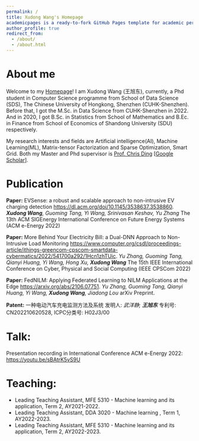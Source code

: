 ```yaml
---
permalink: /
title: Xudong Wang's Homepage
academicpages is a ready-to-fork GitHub Pages template for academic personal websitesexcerpt: "About me"
author_profile: true
redirect_from: 
  - /about/
  - /about.html
---
```


About me
======  
Welcome to my [Homepage](https://xd-w.github.io)! I am Xudong Wang (王旭东), currently, a Phd student in Computer Science programme from School of Data Science (SDS), The Chinese University of Hongkong, Shenzhen (CUHK-Shenzhen). Before that, I got the M.Sc. in Data Science from CUHK-Shenzhen in 2022. And in 2020, I got B.Sc. in Statistics from School of Mathematics and B.Ec. in Finance from School of Economics of Shandong University (SDU) respectively.

My research interests and fields are Artificial intelligence(AI), Machine Learning(ML), Matrix-tensor Factorization and Sparse Optimization, Smart Grid. Both my Master and Phd supervisor is [Prof. Chris Ding](https://sds.cuhk.edu.cn/en/teacher/197) [[Google Scholar](https://scholar.google.com/citations?user=q7FfnjgAAAAJ&hl=zh-CN&oi=ao)]. 

Publication
=====
**Paper:** EVSense: a robust and scalable approach to non-intrusive EV charging detection 
https://dl.acm.org/doi/10.1145/3538637.3538860. 
***Xudong Wang**, Guoming Tang, Yi Wang, Srinivasan Keshav, Yu Zhang*
The 13th ACM SIGEnergy International Conference on Future Energy Systems (ACM e-Energy 2022)

**Paper:** More Behind Your Electricity Bill: a Dual-DNN Approach to Non-Intrusive Load Monitoring
https://www.computer.org/csdl/proceedings-article/ithings-greencom-cpscom-smartdata-cybermatics/2022/541700a292/1Hcn1zhTUic.
*Yu Zhang, Guoming Tang, Qianyi Huang, Yi Wang, Hong Xu, **Xudong Wang*** 
The 15th IEEE International Conference on Cyber, Physical and Social Computing (IEEE CPSCom 2022)

**Paper:** FedNILM: Applying Federated Learning to NILM Applications at the Edge
https://arxiv.org/abs/2106.07751.
*Yu Zhang, Guoming Tang, Qianyi Huang, Yi Wang, **Xudong Wang**, Jiadong Lou*
arXiv Preprint.

**Patent:** 一种电动汽车充电监测方法及系统 
发明人: *武洋静; **王旭东***
专利号: CN202210620528, ICPC分类号: H02J3/00

Talk:
=====
Presentation recording in International Conference ACM e-Energy 2022: https://youtu.be/sBAtrK5vS9U


Teaching:
=====

 - Leading Teaching Assistant, MFE 5310 - Machine learning and its application, Term 2, AY2021-2022.
 - Leading Teaching Assistant, DDA 3020 - Machine learning , Term 1, AY2022-2023.
 - Leading Teaching Assistant, MFE 5310 - Machine learning and its application, Term 2, AY2022-2023.